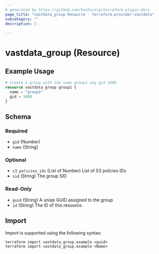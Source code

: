 ```yaml
---
# generated by https://github.com/hashicorp/terraform-plugin-docs
page_title: "vastdata_group Resource - terraform-provider-vastdata"
subcategory: ""
description: |-
  
---
```


# vastdata_group (Resource)



## Example Usage

```terraform
# Create a group with the name group1 ang gid 1000
resource vastdata_group group1 {
  name = "group1"
  gid = 1000
}
```

<!-- schema generated by tfplugindocs -->
## Schema

### Required

- `gid` (Number)
- `name` (String)

### Optional

- `s3_policies_ids` (List of Number) List of S3 policies IDs
- `sid` (String) The group SID

### Read-Only

- `guid` (String) A uniqe GUID assigned to the group
- `id` (String) The ID of this resource.

## Import

Import is supported using the following syntax:

```shell
terraform import vastdata_group.example <guid>
terraform import vastdata_group.example <Name>
```
